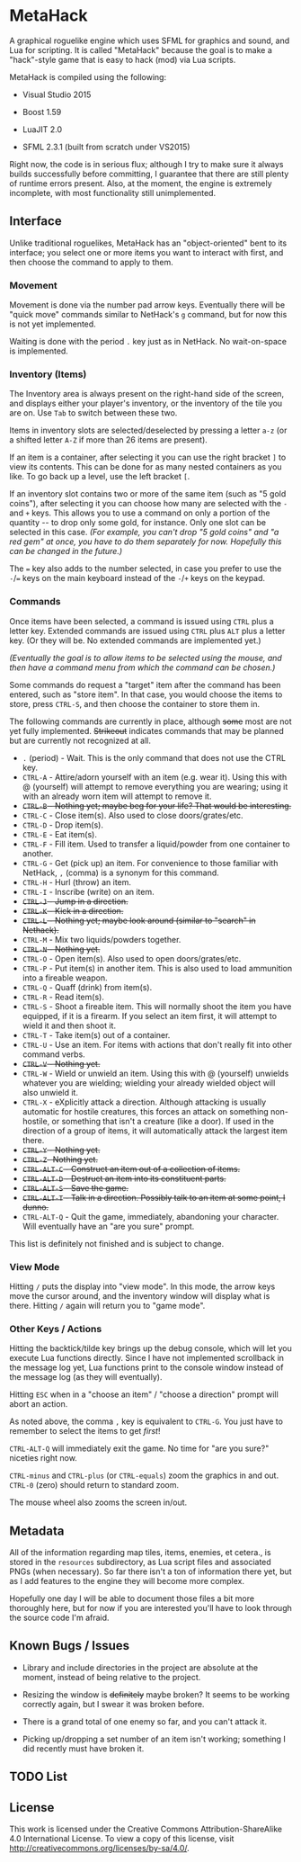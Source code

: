 MetaHack
========

A graphical roguelike engine which uses SFML for graphics and sound, and Lua for scripting. It is called "MetaHack" because the goal is to make a "hack"-style game that is easy to hack (mod) via Lua scripts.

MetaHack is compiled using the following:

* Visual Studio 2015

* Boost 1.59

* LuaJIT 2.0

* SFML 2.3.1 (built from scratch under VS2015)

Right now, the code is in serious flux; although I try to make sure it always builds successfully before committing, I guarantee that there are still plenty of runtime errors present. Also, at the moment, the engine is extremely incomplete, with most functionality still unimplemented.


Interface
---------

Unlike traditional roguelikes, MetaHack has an "object-oriented" bent to its interface; you select one or more items you want to interact with first, and then choose the command to apply to them.


### Movement

Movement is done via the number pad arrow keys. Eventually there will be "quick move" commands similar to NetHack's `g` command, but for now this is not yet implemented.

Waiting is done with the period `.` key just as in NetHack. No wait-on-space is implemented.


### Inventory (Items)

The Inventory area is always present on the right-hand side of the screen, and displays either your player's inventory, or the inventory of the tile you are on. Use `Tab` to switch between these two.

Items in inventory slots are selected/deselected by pressing a letter `a-z` (or a shifted letter `A-Z` if more than 26 items are present).

If an item is a container, after selecting it you can use the right bracket `]` to view its contents. This can be done for as many nested containers as you like. To go back up a level, use the left bracket `[`.

If an inventory slot contains two or more of the same item (such as "5 gold coins"), after selecting it you can choose how many are selected with the `-` and `+` keys. This allows you to use a command on only a portion of the quantity -- to drop only some gold, for instance. Only one slot can be selected in this case. *(For example, you can't drop "5 gold coins" and "a red gem" at once, you have to do them separately for now. Hopefully this can be changed in the future.)*

The `=` key also adds to the number selected, in case you prefer to use the `-`/`=` keys on the main keyboard instead of the `-`/`+` keys on the keypad.


### Commands

Once items have been selected, a command is issued using `CTRL` plus a letter key. Extended commands are issued using `CTRL` plus `ALT` plus a letter key. (Or they will be. No extended commands are implemented yet.)

*(Eventually the goal is to allow items to be selected using the mouse, and then have a command menu from which the command can be chosen.)*

Some commands do request a "target" item after the command has been entered, such as "store item". In that case, you would choose the items to store, press `CTRL-S`, and then choose the container to store them in.

The following commands are currently in place, although ~~some~~ most are not yet fully implemented. ~~Strikeout~~ indicates commands that may be planned but are currently not recognized at all.

* `.` (period) - Wait. This is the only command that does not use the CTRL key.
* `CTRL-A` - Attire/adorn yourself with an item (e.g. wear it). Using this with @ (yourself) will attempt to remove everything you are wearing; using it with an already worn item will attempt to remove it. 
* ~~`CTRL-B` - Nothing yet; maybe beg for your life? That would be interesting.~~
* `CTRL-C` - Close item(s). Also used to close doors/grates/etc.
* `CTRL-D` - Drop item(s).
* `CTRL-E` - Eat item(s).
* `CTRL-F` - Fill item. Used to transfer a liquid/powder from one container to another.
* `CTRL-G` - Get (pick up) an item. For convenience to those familiar with NetHack, `,` (comma) is a synonym for this command.
* `CTRL-H` - Hurl (throw) an item.
* `CTRL-I` - Inscribe (write) on an item.
* ~~`CTRL-J` - Jump in a direction.~~
* ~~`CTRL-K` - Kick in a direction.~~
* ~~`CTRL-L` - Nothing yet; maybe look around (similar to "search" in Nethack).~~
* `CTRL-M` - Mix two liquids/powders together.
* ~~`CTRL-N` - Nothing yet.~~
* `CTRL-O` - Open item(s). Also used to open doors/grates/etc.
* `CTRL-P` - Put item(s) in another item. This is also used to load ammunition into a fireable weapon.
* `CTRL-Q` - Quaff (drink) from item(s).
* `CTRL-R` - Read item(s).
* `CTRL-S` - Shoot a fireable item. This will normally shoot the item you have equipped, if it is a firearm. If you select an item first, it will attempt to wield it and then shoot it.
* `CTRL-T` - Take item(s) out of a container.
* `CTRL-U` - Use an item. For items with actions that don't really fit into other command verbs.
* ~~`CTRL-V` - Nothing yet.~~
* `CTRL-W` - Wield or unwield an item. Using this with @ (yourself) unwields whatever you are wielding; wielding your already wielded object will also unwield it.
* `CTRL-X` - eXplicitly attack a direction. Although attacking is usually automatic for hostile creatures, this forces an attack on something non-hostile, or something that isn't a creature (like a door). If used in the direction of a group of items, it will automatically attack the largest item there.
* ~~`CTRL-Y` - Nothing yet.~~ 
* ~~`CTRL-Z`- Nothing yet.~~ 
* ~~`CTRL-ALT-C` - Construct an item out of a collection of items.~~
* ~~`CTRL-ALT-D` - Destruct an item into its constituent parts.~~
* ~~`CTRL-ALT-S` - Save the game.~~
* ~~`CTRL-ALT-T` - Talk in a direction. Possibly talk to an item at some point, I dunno.~~
* `CTRL-ALT-Q` - Quit the game, immediately, abandoning your character. Will eventually have an "are you sure" prompt.

This list is definitely not finished and is subject to change.

### View Mode

Hitting `/` puts the display into "view mode". In this mode, the arrow keys move the cursor around, and the inventory window will display what is there. Hitting `/` again will return you to "game mode".


### Other Keys / Actions

Hitting the backtick/tilde key brings up the debug console, which will let you execute Lua functions directly. Since I have not implemented scrollback in the message log yet, Lua functions print to the console window instead of the message log (as they will eventually).

Hitting `ESC` when in a "choose an item" / "choose a direction" prompt will abort an action.

As noted above, the comma `,` key is equivalent to `CTRL-G`. You just have to remember to select the items to get *first*!

`CTRL-ALT-Q` will immediately exit the game. No time for "are you sure?" niceties right now.

`CTRL-minus` and `CTRL-plus` (or `CTRL-equals`) zoom the graphics in and out. `CTRL-0` (zero) should return to standard zoom.

The mouse wheel also zooms the screen in/out.


Metadata
--------
All of the information regarding map tiles, items, enemies, et cetera., is stored in the `resources` subdirectory, as Lua script files and associated PNGs (when necessary). So far there isn't a ton of information there yet, but as I add features to the engine they will become more complex.

Hopefully one day I will be able to document those files a bit more thoroughly here, but for now if you are interested you'll have to look through the source code I'm afraid.


Known Bugs / Issues
-------------------

* Library and include directories in the project are absolute at the moment, instead of being relative to the project.

* Resizing the window is ~~definitely~~ maybe broken? It seems to be working correctly again, but I swear it was broken before.

* There is a grand total of one enemy so far, and you can't attack it.

* Picking up/dropping a set number of an item isn't working; something I did recently must have broken it.

TODO List
---------



License
-------

This work is licensed under the Creative Commons Attribution-ShareAlike 4.0 International License. To view a copy of this license, visit http://creativecommons.org/licenses/by-sa/4.0/.
